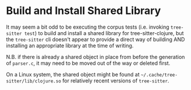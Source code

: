 # Build and Install Shared Library

It may seem a bit odd to be executing the corpus tests (i.e. invoking
`tree-sitter test`) to build and install a shared library for
tree-sitter-clojure, but the `tree-sitter` cli doesn't appear to
provide a direct way of building AND installing an appropriate library
at the time of writing.

N.B. if there is already a shared object in place from before the
generation of `parser.c`, it may need to be moved out of the way or
deleted first.

On a Linux system, the shared object might be found at
`~/.cache/tree-sitter/lib/clojure.so` for relatively recent versions
of `tree-sitter`.
